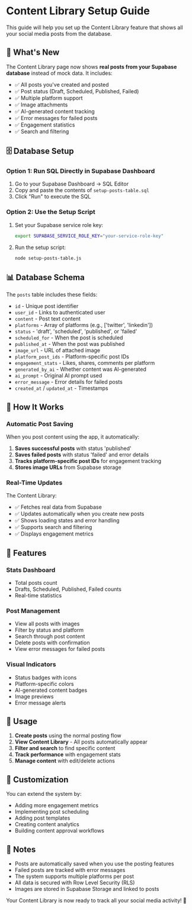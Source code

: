 # Content Library Setup Guide

This guide will help you set up the Content Library feature that shows all your social media posts from the database.

## 🎯 What's New

The Content Library page now shows **real posts from your Supabase database** instead of mock data. It includes:

- ✅ All posts you've created and posted
- ✅ Post status (Draft, Scheduled, Published, Failed)
- ✅ Multiple platform support
- ✅ Image attachments
- ✅ AI-generated content tracking
- ✅ Error messages for failed posts
- ✅ Engagement statistics
- ✅ Search and filtering

## 🗄️ Database Setup

### Option 1: Run SQL Directly in Supabase Dashboard

1. Go to your Supabase Dashboard → SQL Editor
2. Copy and paste the contents of `setup-posts-table.sql`
3. Click "Run" to execute the SQL

### Option 2: Use the Setup Script

1. Set your Supabase service role key:
   ```bash
   export SUPABASE_SERVICE_ROLE_KEY="your-service-role-key"
   ```

2. Run the setup script:
   ```bash
   node setup-posts-table.js
   ```

## 📊 Database Schema

The `posts` table includes these fields:

- `id` - Unique post identifier
- `user_id` - Links to authenticated user
- `content` - Post text content
- `platforms` - Array of platforms (e.g., ['twitter', 'linkedin'])
- `status` - 'draft', 'scheduled', 'published', or 'failed'
- `scheduled_for` - When the post is scheduled
- `published_at` - When the post was published
- `image_url` - URL of attached image
- `platform_post_ids` - Platform-specific post IDs
- `engagement_stats` - Likes, shares, comments per platform
- `generated_by_ai` - Whether content was AI-generated
- `ai_prompt` - Original AI prompt used
- `error_message` - Error details for failed posts
- `created_at` / `updated_at` - Timestamps

## 🔄 How It Works

### Automatic Post Saving

When you post content using the app, it automatically:

1. **Saves successful posts** with status 'published'
2. **Saves failed posts** with status 'failed' and error details
3. **Tracks platform-specific post IDs** for engagement tracking
4. **Stores image URLs** from Supabase storage

### Real-Time Updates

The Content Library:

- ✅ Fetches real data from Supabase
- ✅ Updates automatically when you create new posts
- ✅ Shows loading states and error handling
- ✅ Supports search and filtering
- ✅ Displays engagement metrics

## 🎨 Features

### Stats Dashboard
- Total posts count
- Drafts, Scheduled, Published, Failed counts
- Real-time statistics

### Post Management
- View all posts with images
- Filter by status and platform
- Search through post content
- Delete posts with confirmation
- View error messages for failed posts

### Visual Indicators
- Status badges with icons
- Platform-specific colors
- AI-generated content badges
- Image previews
- Error message alerts

## 🚀 Usage

1. **Create posts** using the normal posting flow
2. **View Content Library** - All posts automatically appear
3. **Filter and search** to find specific content
4. **Track performance** with engagement stats
5. **Manage content** with edit/delete actions

## 🔧 Customization

You can extend the system by:

- Adding more engagement metrics
- Implementing post scheduling
- Adding post templates
- Creating content analytics
- Building content approval workflows

## 📝 Notes

- Posts are automatically saved when you use the posting features
- Failed posts are tracked with error messages
- The system supports multiple platforms per post
- All data is secured with Row Level Security (RLS)
- Images are stored in Supabase Storage and linked to posts

Your Content Library is now ready to track all your social media activity! 🎉
